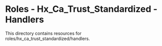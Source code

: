 # Roles - Hx_Ca_Trust_Standardized - Handlers

This directory contains resources for roles/hx_ca_trust_standardized/handlers.
